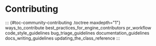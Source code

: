Contributing
============

::: {#toc-community-contributing .toctree maxdepth="1"}
ways\_to\_contribute best\_practices\_for\_engine\_contributors
pr\_workflow code\_style\_guidelines bug\_triage\_guidelines
documentation\_guidelines docs\_writing\_guidelines
updating\_the\_class\_reference
:::
